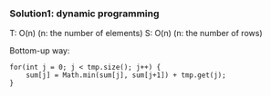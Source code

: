 ### Solution1: dynamic programming 
T: O(n) (n: the number of elements) S: O(n) (n: the number of rows)

Bottom-up way:
```
for(int j = 0; j < tmp.size(); j++) {
	sum[j] = Math.min(sum[j], sum[j+1]) + tmp.get(j);
}
```
